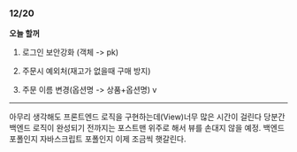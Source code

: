 ### 12/20

__오늘 할꺼__

1. 로그인 보안강화 (객체 -> pk)

2. 주문시 예외처(재고가 없을때 구매 방지)

3. 주문 이름 변경(옵션명 -> 상품+옵션명) v

----
아무리 생각해도 프론트엔드 로직을 구현하는데(View)너무 많은 시간이 걸린다 당분간 백엔드 로직이 완성되기 전까지는 포스트맨 위주로 해서 뷰를 손대지 않을 예정.  백엔드 포폴인지 자바스크립트 포폴인지 이제 조금씩 햇갈린다.
